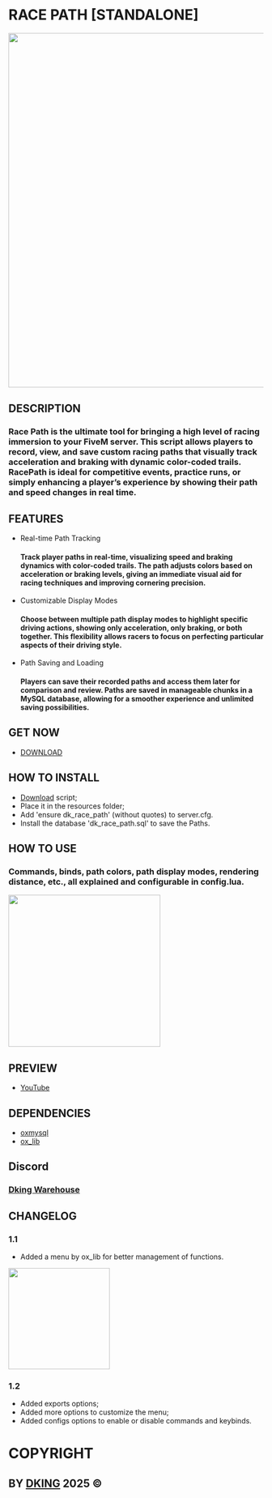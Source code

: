 # RACE PATH [STANDALONE]

<div align="center">
<img src="https://cdn.discordapp.com/attachments/1295245827039563866/1327897848485904444/THUMB_1024.png?ex=679d207e&is=679bcefe&hm=be308493f098fe667eec42a876a8136194e52f8c105f5775781584dc42dbdd3c&" width="700px" />
</div>

## DESCRIPTION

### Race Path is the ultimate tool for bringing a high level of racing immersion to your FiveM server. This script allows players to record, view, and save custom racing paths that visually track acceleration and braking with dynamic color-coded trails. RacePath is ideal for competitive events, practice runs, or simply enhancing a player’s experience by showing their path and speed changes in real time.

## FEATURES

* Real-time Path Tracking
    #### Track player paths in real-time, visualizing speed and braking dynamics with color-coded trails. The path adjusts colors based on acceleration or braking levels, giving an immediate visual aid for racing techniques and improving cornering precision.
* Customizable Display Modes
    #### Choose between multiple path display modes to highlight specific driving actions, showing only acceleration, only braking, or both together. This flexibility allows racers to focus on perfecting particular aspects of their driving style.
* Path Saving and Loading
    #### Players can save their recorded paths and access them later for comparison and review. Paths are saved in manageable chunks in a MySQL database, allowing for a smoother experience and unlimited saving possibilities.

## GET NOW

* [DOWNLOAD](https://dking.tebex.io/package/6562199)

## HOW TO INSTALL

* [Download](https://keymaster.fivem.net/asset-grants) script;
* Place it in the resources folder;
* Add 'ensure dk_race_path' (without quotes) to server.cfg.
* Install the database 'dk_race_path.sql' to save the Paths.

## HOW TO USE

### Commands, binds, path colors, path display modes, rendering distance, etc., all explained and configurable in config.lua.
<div align="left">
<img src="https://cdn.discordapp.com/attachments/1295245827039563866/1327897616821915728/config.png?ex=679d2046&is=679bcec6&hm=aedb71fb53d41a15966968cce04593341dddfe94934531234b28489bbc67c5f6&" width="300px" />
</div>

## PREVIEW

* [YouTube](https://youtu.be/JfWrEjP3NXc)

## DEPENDENCIES

* [oxmysql](https://github.com/overextended/oxmysql)
* [ox_lib](https://github.com/overextended/ox_lib)

## Discord

### [Dking Warehouse](https://discord.gg/Rw6vjcXspG)

## CHANGELOG

### 1.1

* Added a menu by ox_lib for better management of functions.

<div align="left">
<img src="https://cdn.discordapp.com/attachments/1295245827039563866/1327897539281686559/Menu.png?ex=679d2034&is=679bceb4&hm=ea8ff59d59dea61623cbb63d0769907d4e3907b31329389d0fa610444e43354b&" width="200px" />
</div>

### 1.2

* Added exports options;
* Added more options to customize the menu;
* Added configs options to enable or disable commands and keybinds.

# COPYRIGHT

## BY [DKING](https://github.com/Dking07) 2025 ©
